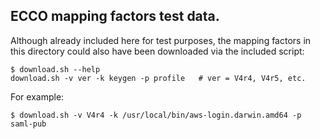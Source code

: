 ## ECCO mapping factors test data.

Although already included here for test purposes, the mapping factors
in this directory could also have been downloaded via the included
script:

    $ download.sh --help
    download.sh -v ver -k keygen -p profile   # ver = V4r4, V4r5, etc.

For example:

    $ download.sh -v V4r4 -k /usr/local/bin/aws-login.darwin.amd64 -p saml-pub
